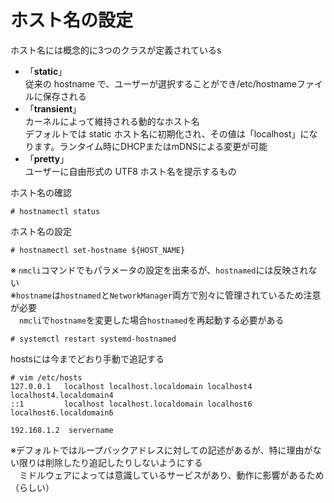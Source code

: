 # ホスト名の設定
ホスト名には概念的に3つのクラスが定義されているs  

* 「**static**」  
  従来の hostname で、ユーザーが選択することができ/etc/hostnameファイルに保存される  
* 「**transient**」  
  カーネルによって維持される動的なホスト名  
  デフォルトでは static ホスト名に初期化され、その値は「localhost」になります。ランタイム時にDHCPまたはmDNSによる変更が可能  
* 「**pretty**」  
  ユーザーに自由形式の UTF8 ホスト名を提示するもの  

ホスト名の確認  

```
# hostnamectl status
```

ホスト名の設定  

```
# hostnamectl set-hostname ${HOST_NAME}
```

※ `nmcli`コマンドでもパラメータの設定を出来るが、`hostnamed`には反映されない  
※`hostname`は`hostnamed`と`NetworkManager`両方で別々に管理されているため注意が必要  
　`nmcli`で`hostname`を変更した場合`hostnamed`を再起動する必要がある  

```
# systemctl restart systemd-hostnamed
```

hostsには今までどおり手動で追記する  

```
# vim /etc/hosts
127.0.0.1   localhost localhost.localdomain localhost4 localhost4.localdomain4
::1         localhost localhost.localdomain localhost6 localhost6.localdomain6

192.168.1.2  servername
```

※デフォルトではループバックアドレスに対しての記述があるが、特に理由がない限りは削除したり追記したりしないようにする  
　ミドルウェアによっては意識しているサービスがあり、動作に影響があるため（らしい）  
